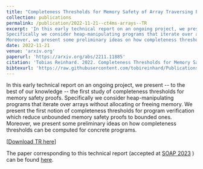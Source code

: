 ```yaml
---
title: "Completeness Thresholds for Memory Safety of Array Traversing Programs: Early Technical Report"
collection: publications
permalink: /publication/2022-11-21--ct4ms-arrays--TR
excerpt: 'In this early technical report on an ongoing project, we present -- to the best of our knowledge -- the first study of completeness thresholds for memory safety proofs. 
Specifically we consider heap-manipulating programs that iterate over arrays without allocating or freeing memory. We present the first notion of completeness thresholds for program verification which reduce unbounded memory safety proofs to bounded ones. 
Moreover, we present some preliminary ideas on how completeness thresholds can be computed for concrete programs.'
date: 2022-11-21
venue: 'arxiv.org'
paperurl: 'https://arxiv.org/abs/2211.11885'
citation: 'Tobias Reinhard. 2022. Completeness Thresholds for Memory Safety of Array Traversing Programs: Early Technical Report. arXiv:[2211.11885](https://arxiv.org/pdf/2211.11885.pdf)'
bibtexurl: 'https://raw.githubusercontent.com/tobireinhard/Publications/master/papers/ct4ms-arrays--TR.bib'
---
```


In this early technical report on an ongoing project, we present -- to the best of our knowledge -- the first study of completeness thresholds for memory safety proofs. 
Specifically we consider heap-manipulating programs that iterate over arrays without allocating or freeing memory. We present the first notion of completeness thresholds for program verification which reduce unbounded memory safety proofs to bounded ones. 
Moreover, we present some preliminary ideas on how completeness thresholds can be computed for concrete programs.


[[Download TR here](https://arxiv.org/abs/2211.11885)]

The paper corresponding to this technical report (accepted at 
[SOAP 2023](https://pldi23.sigplan.org/home/SOAP-2023#event-overview)
) can be found 
[here](https://reito.eu/publication/2023-06-17--ct4ms-arrays).